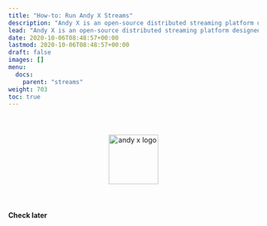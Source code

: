 ```yaml
---
title: "How-to: Run Andy X Streams"
description: "Andy X is an open-source distributed streaming platform designed to deliver the best performance possible for high-performance data pipelines, streaming analytics, streaming between microservices and data integrations."
lead: "Andy X is an open-source distributed streaming platform designed to deliver the best performance possible for high-performance data pipelines, streaming analytics, streaming between microservices and data integrations."
date: 2020-10-06T08:48:57+00:00
lastmod: 2020-10-06T08:48:57+00:00
draft: false
images: []
menu:
  docs:
    parent: "streams"
weight: 703
toc: true
---
```


<center><img src="/images/T1.png" style="height:100px; margin-top: 40px; margin-bottom: 40px" alt="andy x logo" align="middle"></center>

**Check later**